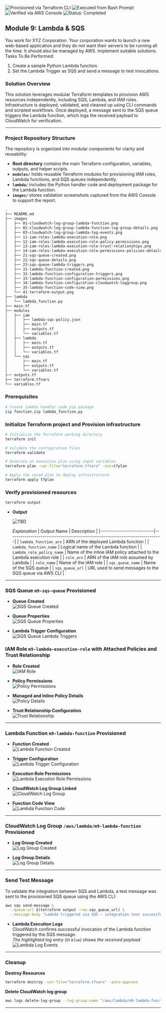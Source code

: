 ![Provisioned via Terraform CLI](https://img.shields.io/badge/Provisioned-Terraform%20CLI-blue?logo=terraform)
![Executed from Bash Prompt](https://img.shields.io/badge/Executed-Bash%20Prompt-green?logo=gnu-bash)
![Verified via AWS Console](https://img.shields.io/badge/Verified-AWS%20Console-yellow?logo=amazon-aws)
![Status: Completed](https://img.shields.io/badge/Status-Completed-brightgreen)

## Module 9: Lambda & SQS

You work for XYZ Corporation. Your corporation wants to launch a new web-based application and they do not want their servers to be running all the time. It should also be managed by AWS. Implement suitable solutions.  
Tasks To Be Performed:  
1. Create a sample Python Lambda function.  
2. Set the Lambda Trigger as SQS and send a message to test invocations.  

### Solution Overview

This solution leverages modular Terraform templates to provision AWS resources independently, including SQS, Lambda, and IAM roles. Infrastructure is deployed, validated, and cleaned up using CLI commands and scripted workflows. Once deployed, a message sent to the SQS queue triggers the Lambda function, which logs the received payload to CloudWatch for verification.

---
### Project Repository Structure

The repository is organized into modular components for clarity and reusability:

- **Root directory** contains the main Terraform configuration, variables, outputs, and helper scripts.
- **`modules/`** holds reusable Terraform modules for provisioning IAM roles, Lambda functions, and SQS queues independently.
- **`lambda/`** includes the Python handler code and deployment package for the Lambda function.
- **`images/`** stores validation screenshots captured from the AWS Console to support the report.

```bash
.
├── README.md
├── images
│   ├── 01-cloudwatch-log-group-lambda-function.png
│   ├── 02-cloudwatch-log-group-lambda-function-log-group-details.png
│   ├── 03-cloudwatch-log-group-lambda-log-events.png
│   ├── 11-iam-roles-lambda-execution-role.png
│   ├── 12-iam-roles-lambda-execution-role-policy-permissions.png
│   ├── 13-iam-roles-lambda-execution-role-trust-relationships.png
│   ├── 14-iam-roles-lambda-execution-role-permissions-policies-details-managed-and-inline.png
│   ├── 21-sqs-queue-created.png
│   ├── 22-sqs-queue-details.png
│   ├── 23-sqs-queue-lambda-triggers.png
│   ├── 31-lambda-function-created.png
│   ├── 32-lambda-function-configuration-triggers.png
│   ├── 33-lambda-function-configuration-permissions.png
│   ├── 34-lambda-function-configuration-cloudwatch-loggroup.png
│   ├── 35-lambda-function-code-view.png
│   └── 41-terraform-output.png
├── lambda
│   └── lambda_function.py
├── main.tf
├── modules
│   ├── iam
│   │   ├── lambda-sqs-policy.json
│   │   ├── main.tf
│   │   ├── outputs.tf
│   │   └── variables.tf
│   ├── lambda
│   │   ├── main.tf
│   │   ├── outputs.tf
│   │   └── variables.tf
│   └── sqs
│       ├── main.tf
│       ├── outputs.tf
│       └── variables.tf
├── outputs.tf
├── terraform.tfvars
└── variables.tf

```
### Prerequisites
```bash
# Create lambda handler code pip package
zip function.zip lambda_function.py
```
### Initialize Terraform project and Provision infrastructure
```bash
# Initialize the Terraform working directory
terraform init

# Validate the configuration files
terraform validate

# Generate an execution plan using input variables
terraform plan -var-file="terraform.tfvars" -out=tfplan

# Apply the saved plan to deploy infrastructure
terraform apply tfplan
```

### Verify provisioned resources
```bash
terraform output
```
- **Output**  

  ![TBD](images/41-terraform-output.png)

  *Explanation*
  | Output Name               | Description                                                                 |
  |---------------------------|-----------------------------------------------------------------------------|
  | `lambda_function_arn`     | ARN of the deployed Lambda function |
  | `Lambda_function_name`    | Logical name of the Lambda function                 |
  | `Lambda_role_policy_name` | Name of the inline IAM policy attached to the Lambda execution role         |
  | `role_arn`                | ARN of the IAM role assumed by Lambda                                  |
  | `role_name`               | Name of the IAM role                                                |
  | `sqs_queue_name`          | Name of the SQS queue                                               |
  | `sqs_queue_url`           | URL used to send messages to the SQS queue via AWS CLI |

---

### SQS Queue `m9-sqs-queue` Provisioned

- **Queue Created**  
  ![SQS Queue Created](images/21-sqs-queue-created.png)

- **Queue Properties**  
  ![SQS Queue Properties](images/22-sqs-queue-details.png)

- **Lambda Trigger Configuration**  
  ![SQS Queue Lambda Triggers](images/23-sqs-queue-lambda-triggers.png)

### IAM Role `m9-lambda-execution-role` with Attached Policies and Trust Relationship

- **Role Created**  
  ![IAM Role](images/11-iam-roles-lambda-execution-role.png)

- **Policy Permissions**  
  ![Policy Permissions](images/12-iam-roles-lambda-execution-role-policy-permissions.png)

- **Managed and Inline Policy Details**  
  ![Policy Details](images/14-iam-roles-lambda-execution-role-permissions-policies-details-managed-and-inline.png)

- **Trust Relationship Configuration**  
  ![Trust Relationship](images/13-iam-roles-lambda-execution-role-trust-relationships.png)

---

### Lambda Function `m9-lambda-function` Provisioned

- **Function Created**  
  ![Lambda Function Created](images/31-lambda-function-created.png)

- **Trigger Configuration**  
  ![Lambda Trigger Configuration](images/32-lambda-function-configuration-triggers.png)

- **Execution Role Permissions**  
  ![Lambda Execution Role Permissions](images/33-lambda-function-configuration-permissions.png)

- **CloudWatch Log Group Linked**  
  ![CloudWatch Log Group](images/34-lambda-function-configuration-cloudwatch-loggroup.png)

- **Function Code View**  
  ![Lambda Function Code](images/35-lambda-function-code-view.png)


---

### CloudWatch Log Group `/aws/lambda/m9-lambda-function` Provisioned

- **Log Group Created**  
  ![Log Group Created](images/01-cloudwatch-log-group-lambda-function.png)

- **Log Group Details**  
  ![Log Group Details](images/02-cloudwatch-log-group-lambda-function-log-group-details.png)


---

### Send Test Message

To validate the integration between SQS and Lambda, a test message was sent to the provisioned SQS queue using the AWS CLI:

```bash
aws sqs send-message \
  --queue-url $(terraform output -raw sqs_queue_url) \
  --message-body "Lambda triggered via SQS — integration test successful!"
```

- **Lambda Execution Logs**  
  CloudWatch confirms successful invocation of the Lambda function triggered by the SQS message.  
  *The highlighted log entry (in `blue`) shows the received payload*  
  ![Lambda Log Events](images/03-cloudwatch-log-group-lambda-log-events.png)

---

### Cleanup

**Destroy Resources**
```bash
terraform destroy -var-file="terraform.tfvars" -auto-approve
```
**Delete CloudWatch log group**
```bash
aws logs delete-log-group --log-group-name "/aws/lambda/m9-lambda-function"
```
---
